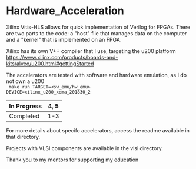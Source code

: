 # Hardware_Acceleration

Xilinx Vitis-HLS allows for quick implementation of Verilog for FPGAs. There are two parts to the code: a "host" file that manages data on the computer and a "kernel" that is implemented on an FPGA.

Xilinx has its own V++ compiler that I use, targeting the u200 platform  
  https://www.xilinx.com/products/boards-and-kits/alveo/u200.html#gettingStarted

The accelerators are tested with software and hardware emulation, as I do not own a u200  
 <code> make run TARGET=<sw_emu/hw_emu> DEVICE=xilinx_u200_xdma_201830_2 </code>

| In Progress | 4, 5 |
|------|------|
| Completed   | 1-3  |

For more details about specifc accelerators, access the readme available in that directory.

Projects with VLSI components are available in the vlsi directory.

Thank you to my mentors for supporting my education
